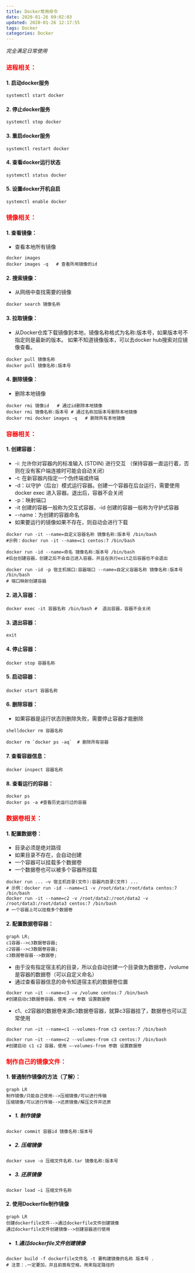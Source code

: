 ```yaml
---
title: Docker常用命令
date: 2020-01-26 09:02:03
updated: 2020-01-26 12:17:55
tags: Docker
categories: Docker
---
```


 *完全满足日常使用*

<!-- more -->

### <font color=red>进程相关：</font>


#### 1. 启动docker服务

```shell
systemctl start docker
```

#### 2. 停止docker服务

```shell
systemctl stop docker
```

#### 3. 重启docker服务

```shell
systemctl restart docker
```

#### 4. 查看docker运行状态

```shell
systemctl status docker
```

#### 5. 设置docker开机自启

```shell
systemctl enable docker
```
### <font color=red>镜像相关：</font>

#### 1. 查看镜像：
- 查看本地所有镜像

```shell
docker images
docker images -q   # 查看所用镜像的id
```

#### 2. 搜索镜像：
- 从网络中查找需要的镜像

```shell
docker search 镜像名称
```

#### 3. 拉取镜像：
- 从Docker仓库下载镜像到本地，镜像名称格式为名称:版本号，如果版本号不指定则是最新的版本。
如果不知道镜像版本，可以去docker hub搜索对应镜像查看。

```shell
docker pull 镜像名称
docker pull 镜像名称:版本号
```

#### 4. 删除镜像：
- 删除本地镜像

```shell
docker rmi 镜像id   # 通过id删除本地镜像
docker rmi 镜像名称:版本号 # 通过名称加版本号删除本地镜像
docker rmi docker images -q   # 删除所有本地镜像
```
### <font color=red>容器相关：</font>

#### 1. 创建容器：
- -i: 允许你对容器内的标准输入 (STDIN) 进行交互
 （保持容器一直运行着，否则在没有客户端连接时可能会自动关闭）
- -t: 在新容器内指定一个伪终端或终端
- -d：以守护（后台）模式运行容器。创建一个容器在后台运行，需要使用docker exec 进入容器。退出后，容器不会关闭
- -p：映射端口
- -it 创建的容器一般称为交互式容器，-id 创建的容器一般称为守护式容器
- --name：为创建的容器命名
- 如果要运行的镜像如果不存在，则自动会进行下载

```shell
docker run -it --name=自定义容器名称 镜像名称:版本号 /bin/bash 
#示例：docker run -it --name=c1 centos:7 /bin/bash

docker run -id --name=命名 镜像名称:版本号 /bin/bash 
#后台创建容器，创建之后不会自己进入容器，并且在执行exit之后容器也不会退出
```

```shell
docker run -id -p 宿主机端口:容器端口 --name=自定义容器名称 镜像名称:版本号 /bin/bash 
# 端口映射创建容器
```


#### 2. 进入容器：

```shell
docker exec -it 容器名称 /bin/bash #  退出容器，容器不会关闭
```
#### 3. 退出容器：

```shell
exit
```

#### 4. 停止容器：

```shell
docker stop 容器名称
```

#### 5. 启动容器：

```shell
docker start 容器名称
```

#### 6. 删除容器：
- 如果容器是运行状态则删除失败，需要停止容器才能删除

```shell
shelldocker rm 容器名称

```

```shell
docker rm `docker ps -aq`  # 删除所有容器
```


#### 7. 查看容器信息：

```shell
docker inspect 容器名称
```
#### 8. 查看运行的容器：

```shell
docker ps
docker ps -a #查看历史运行过的容器
```
### <font color=red>数据卷相关：</font>

#### 1. 配置数据卷：
- 目录必须是绝对路径
- 如果目录不存在，会自动创建
- 一个容器可以挂载多个数据卷
- 一个数据卷也可以被多个容器所挂载

```shell
docker run ... –v 宿主机目录(文件):容器内目录(文件) ... 
# 示例：docker run -id --name=c1 -v /root/data:/root/data centos:7 /bin/bash
docker run -it --name=c2 -v /root/data2:/root/data2 -v /root/data3:/root/data3 centos:7 /bin/bash
# 一个容器上可以挂载多个数据卷
```

#### 2. 配置数据卷容器：

```mermaid
graph LR;
c1容器-->c3数据卷容器;
c2容器-->c3数据卷容器;
c3数据卷容器-->数据卷;
```

- 由于没有指定宿主机的目录，所以会自动创建一个目录做为数据卷，/volume是容器的数据卷（可以自定义命名）
- 通过查看容器信息的命令知道宿主机的数据卷位置

```shell
docker run –it --name=c3 –v /volume centos:7 /bin/bash 
#创建启动c3数据卷容器，使用 –v 参数 设置数据卷
```
- c1、c2容器的数据卷来源c3数据卷容器，就算c3容器挂了，数据卷也可以正常使用

```shell
docker run –it --name=c1 --volumes-from c3 centos:7 /bin/bash
```
```shell
docker run –it --name=c2 --volumes-from c3 centos:7 /bin/bash  
#创建启动 c1 c2 容器，使用 –-volumes-from 参数 设置数据卷
```

### <font color=red>制作自己的镜像文件：</font>

#### 1. 普通制作镜像的方法（了解）：

```mermaid
graph LR
制作镜像/只能自己使用-->压缩镜像/可以进行传输
压缩镜像/可以进行传输-->还原镜像/解压文件并还原
```

- ##### 1. 制作镜像

```shell
docker commit 容器id 镜像名称:版本号
```

- ##### 2. 压缩镜像

```shell
docker save -o 压缩文件名称.tar 镜像名称:版本号
```

- ##### 3. 还原镜像

```shell
docker load –i 压缩文件名称
```
#### 2. 使用Dockerfile制作镜像

```mermaid
graph LR
创建dockerfile文件-->通过dockerfile文件创建镜像
通过dockerfile文件创建镜像-->创建容器进行使用
```
-  ##### 1.通过dockerfile文件创建镜像

```shell
docker build -f dockerfile文件名 -t 要构建镜像的名称 版本号 .
# 注意：.一定要加，并且前面有空格，用来指定路径的
```


